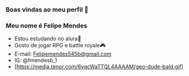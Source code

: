 ### Boas vindas ao meu perfil 💙
### Meu nome é Felipe Mendes
* Estou estudando no alura🌈
* Gosto de jogar RPG e battle royale🎮
* E-mail: Felipemendes545b@gmail.com
* IG: @fmendesb_1
* [https://media.tenor.com/6vqcWaTTQL4AAAAM/geo-dude-bald.gif]


